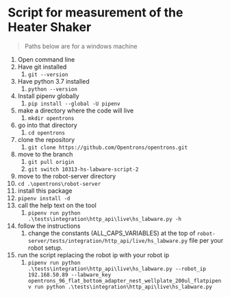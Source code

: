 # Script for measurement of the Heater Shaker

> Paths below are for a windows machine

1. Open command line
2. Have git installed
   1. `git --version`
3. Have python 3.7 installed
   1. `python --version`
4. Install pipenv globally
   1. `pip install --global -U pipenv`
5. make a directory where the code will live
   1. `mkdir opentrons`
6. go into that directory
   1. `cd opentrons`
7. clone the repository
   1. `git clone https://github.com/Opentrons/opentrons.git`
8. move to the branch
   1. `git pull origin`
   2. `git switch 10313-hs-labware-script-2`
9.  move to the robot-server directory
   3. `cd .\opentrons\robot-server`
10. install this package
   4.  `pipenv install -d`
11. call the help text on the tool
    1.  `pipenv run python .\tests\integration\http_api\live\hs_labware.py -h`
12. follow the instructions
    1.  change the constants (ALL_CAPS_VARIABLES) at the top of `robot-server/tests/integration/http_api/live/hs_labware.py` file per your robot setup.
13. run the script replacing the robot ip with your robot ip
    1.  `pipenv run python .\tests\integration\http_api\live\hs_labware.py --robot_ip 192.168.50.89 --labware_key opentrons_96_flat_bottom_adapter_nest_wellplate_200ul_flatpipenv run python .\tests\integration\http_api\live\hs_labware.py`
